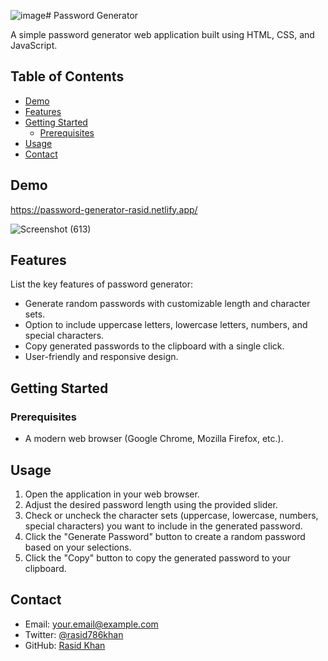![image](https://github.com/rasid05/Password_Generator/assets/96607288/61858e89-a87e-4772-8dec-15883f212608)# Password Generator

A simple password generator web application built using HTML, CSS, and JavaScript.

## Table of Contents

- [Demo](#demo)
- [Features](#features)
- [Getting Started](#getting-started)
  - [Prerequisites](#prerequisites)
- [Usage](#usage)
- [Contact](#contact)

## Demo

https://password-generator-rasid.netlify.app/

![Screenshot (613)](https://github.com/rasid05/Password_Generator/assets/96607288/7db76ddb-6fe6-4ca4-9776-6379592b73ac)


## Features

List the key features of password generator:

- Generate random passwords with customizable length and character sets.
- Option to include uppercase letters, lowercase letters, numbers, and special characters.
- Copy generated passwords to the clipboard with a single click.
- User-friendly and responsive design.

## Getting Started

### Prerequisites

- A modern web browser (Google Chrome, Mozilla Firefox, etc.).

## Usage

1. Open the application in your web browser.
2. Adjust the desired password length using the provided slider.
3. Check or uncheck the character sets (uppercase, lowercase, numbers, special characters) you want to include in the generated password.
4. Click the "Generate Password" button to create a random password based on your selections.
5. Click the "Copy" button to copy the generated password to your clipboard.

## Contact

- Email: your.email@example.com
- Twitter: [@rasid786khan](https://twitter.com/rasid786khan)
- GitHub: [Rasid Khan](https://github.com/rasid05)
